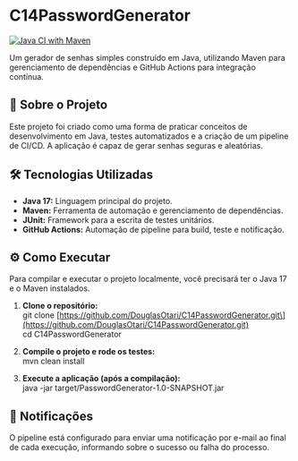 # **C14PasswordGenerator**
[![Java CI with Maven](https://github.com/DouglasOtani/C14PasswordGenerator/actions/workflows/maven.yml/badge.svg)](https://github.com/DouglasOtani/C14PasswordGenerator/actions/workflows/maven.yml)

Um gerador de senhas simples construído em Java, utilizando Maven para gerenciamento de dependências e GitHub Actions para integração contínua.

## **🚀 Sobre o Projeto**

Este projeto foi criado como uma forma de praticar conceitos de desenvolvimento em Java, testes automatizados e a criação de um pipeline de CI/CD. A aplicação é capaz de gerar senhas seguras e aleatórias.

## **🛠️ Tecnologias Utilizadas**

* **Java 17:** Linguagem principal do projeto.  
* **Maven:** Ferramenta de automação e gerenciamento de dependências.  
* **JUnit:** Framework para a escrita de testes unitários.  
* **GitHub Actions:** Automação de pipeline para build, teste e notificação.

## **⚙️ Como Executar**

Para compilar e executar o projeto localmente, você precisará ter o Java 17 e o Maven instalados.

1. **Clone o repositório:**  
   git clone \[https://github.com/DouglasOtari/C14PasswordGenerator.git\](https://github.com/DouglasOtari/C14PasswordGenerator.git)  
   cd C14PasswordGenerator

2. **Compile o projeto e rode os testes:**  
   mvn clean install

3. **Execute a aplicação (após a compilação):**  
   java \-jar target/PasswordGenerator-1.0-SNAPSHOT.jar

## **📧 Notificações**

O pipeline está configurado para enviar uma notificação por e-mail ao final de cada execução, informando sobre o sucesso ou falha do processo.
